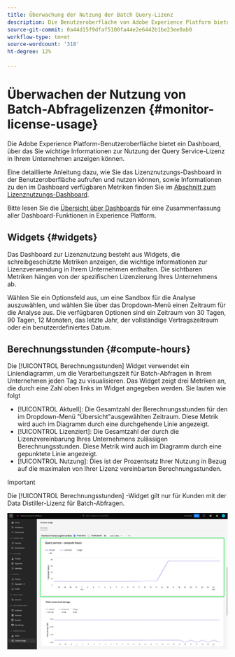 ```yaml
---
title: Überwachung der Nutzung der Batch Query-Lizenz
description: Die Benutzeroberfläche von Adobe Experience Platform bietet ein Dashboard, über das Sie wichtige Informationen zur Verwendung der Data Distiller-Lizenz durch Ihr Unternehmen anzeigen können.
source-git-commit: 0a44d15f9dfaf5100fa44e2e6442b1be23ee0ab0
workflow-type: tm+mt
source-wordcount: '318'
ht-degree: 12%

---
```


# Überwachen der Nutzung von Batch-Abfragelizenzen {#monitor-license-usage}

Die Adobe Experience Platform-Benutzeroberfläche bietet ein Dashboard, über das Sie wichtige Informationen zur Nutzung der Query Service-Lizenz in Ihrem Unternehmen anzeigen können.

Eine detaillierte Anleitung dazu, wie Sie das Lizenznutzungs-Dashboard in der Benutzeroberfläche aufrufen und nutzen können, sowie Informationen zu den im Dashboard verfügbaren Metriken finden Sie im [Abschnitt zum Lizenznutzungs-Dashboard](../../dashboards/guides/license-usage.md).

Bitte lesen Sie die [Übersicht über Dashboards](../../dashboards/home.md) für eine Zusammenfassung aller Dashboard-Funktionen in Experience Platform.

## Widgets {#widgets}

Das Dashboard zur Lizenznutzung besteht aus Widgets, die schreibgeschützte Metriken anzeigen, die wichtige Informationen zur Lizenzverwendung in Ihrem Unternehmen enthalten. Die sichtbaren Metriken hängen von der spezifischen Lizenzierung Ihres Unternehmens ab.

Wählen Sie ein Optionsfeld aus, um eine Sandbox für die Analyse auszuwählen, und wählen Sie über das Dropdown-Menü einen Zeitraum für die Analyse aus. Die verfügbaren Optionen sind ein Zeitraum von 30 Tagen, 90 Tagen, 12 Monaten, das letzte Jahr, der vollständige Vertragszeitraum oder ein benutzerdefiniertes Datum.

## Berechnungsstunden {#compute-hours}

Die [!UICONTROL Berechnungsstunden] Widget verwendet ein Liniendiagramm, um die Verarbeitungszeit für Batch-Abfragen in Ihrem Unternehmen jeden Tag zu visualisieren. Das Widget zeigt drei Metriken an, die durch eine Zahl oben links im Widget angegeben werden. Sie lauten wie folgt

- [!UICONTROL Aktuell]: Die Gesamtzahl der Berechnungsstunden für den im Dropdown-Menü &quot;Übersicht&quot;ausgewählten Zeitraum. Diese Metrik wird auch im Diagramm durch eine durchgehende Linie angezeigt.
- [!UICONTROL Lizenziert]: Die Gesamtzahl der durch die Lizenzvereinbarung Ihres Unternehmens zulässigen Berechnungsstunden. Diese Metrik wird auch im Diagramm durch eine gepunktete Linie angezeigt.
- [!UICONTROL Nutzung]: Dies ist der Prozentsatz Ihrer Nutzung in Bezug auf die maximalen von Ihrer Lizenz vereinbarten Berechnungsstunden.

>[!IMPORTANT]
>
>Die [!UICONTROL Berechnungsstunden] -Widget gilt nur für Kunden mit der Data Distiller-Lizenz für Batch-Abfragen.

![Das Dashboard zur Lizenznutzung mit hervorgehobenem Widget zur Berechnung der Stunden.](../images/data-distiller/compute-hours.png)

